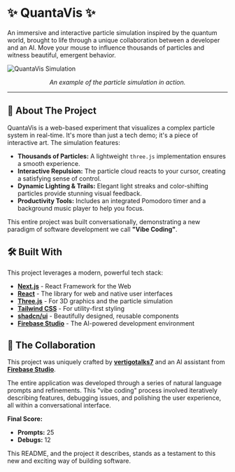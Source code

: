 # ✨ QuantaVis ✨

An immersive and interactive particle simulation inspired by the quantum world, brought to life through a unique collaboration between a developer and an AI. Move your mouse to influence thousands of particles and witness beautiful, emergent behavior.

![QuantaVis Simulation](/home/user/studio/public/Screenshot.png)
*<p align="center">An example of the particle simulation in action.</p>*

---

## 🚀 About The Project

QuantaVis is a web-based experiment that visualizes a complex particle system in real-time. It's more than just a tech demo; it's a piece of interactive art. The simulation features:

*   **Thousands of Particles:** A lightweight `three.js` implementation ensures a smooth experience.
*   **Interactive Repulsion:** The particle cloud reacts to your cursor, creating a satisfying sense of control.
*   **Dynamic Lighting & Trails:** Elegant light streaks and color-shifting particles provide stunning visual feedback.
*   **Productivity Tools:** Includes an integrated Pomodoro timer and a background music player to help you focus.

This entire project was built conversationally, demonstrating a new paradigm of software development we call **"Vibe Coding"**.

## 🛠️ Built With

This project leverages a modern, powerful tech stack:

*   **[Next.js](https://nextjs.org/)** - React Framework for the Web
*   **[React](https://react.dev/)** - The library for web and native user interfaces
*   **[Three.js](https://threejs.org/)** - For 3D graphics and the particle simulation
*   **[Tailwind CSS](https://tailwindcss.com/)** - For utility-first styling
*   **[shadcn/ui](https://ui.shadcn.com/)** - Beautifully designed, reusable components
*   **[Firebase Studio](https://firebase.google.com/studio)** - The AI-powered development environment

## 🤝 The Collaboration

This project was uniquely crafted by **[vertigotalks7](https://github.com/vertigotalks7)** and an AI assistant from **[Firebase Studio](https://firebase.google.com/studio)**.

The entire application was developed through a series of natural language prompts and refinements. This "vibe coding" process involved iteratively describing features, debugging issues, and polishing the user experience, all within a conversational interface.

**Final Score:**
*   **Prompts:** 25
*   **Debugs:** 12

This README, and the project it describes, stands as a testament to this new and exciting way of building software.
